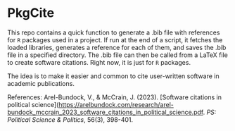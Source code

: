 # PkgCite

This repo contains a quick function to generate a .bib file with references for `R` packages used in a project.
If run at the end of a script, it fetches the loaded libraries, generates a reference for each of them, and saves the .bib file in a specified directory. The .bib file can then be called from a LaTeX file to create software citations. Right now, it is just for `R` packages.

The idea is to make it easier and common to cite user-written software in academic publications. 

References:
Arel-Bundock, V., & McCrain, J. (2023). [Software citations in political science](https://arelbundock.com/research/arel-bundock_mccrain_2023_software_citations_in_political_science.pdf. *PS: Political Science & Politics*, 56(3), 398-401.


